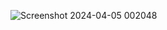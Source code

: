 ![Screenshot 2024-04-05 002048](https://github.com/Apkaless/Image-Resizer/assets/106030623/a9d6c29d-8c2c-4aa6-9669-b5abcc33c168)
